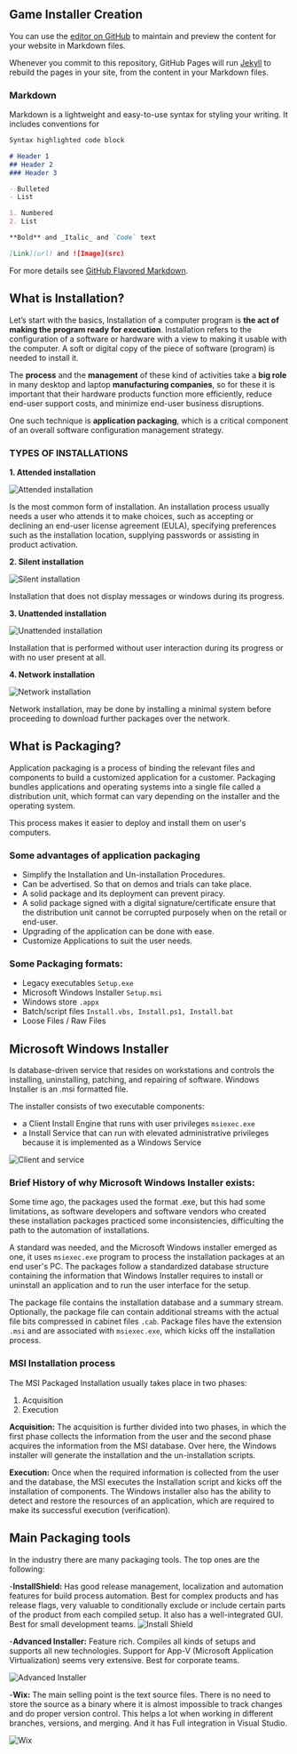 ## Game Installer Creation

You can use the [editor on GitHub](https://github.com/FeroXx07/Game-Installer-Creation/edit/main/docs/index.md) to maintain and preview the content for your website in Markdown files.

Whenever you commit to this repository, GitHub Pages will run [Jekyll](https://jekyllrb.com/) to rebuild the pages in your site, from the content in your Markdown files.

### Markdown

Markdown is a lightweight and easy-to-use syntax for styling your writing. It includes conventions for

```markdown
Syntax highlighted code block

# Header 1
## Header 2
### Header 3

- Bulleted
- List

1. Numbered
2. List

**Bold** and _Italic_ and `Code` text

[Link](url) and ![Image](src)
```

For more details see [GitHub Flavored Markdown](https://guides.github.com/features/mastering-markdown/).

## What is Installation?
Let’s start with the basics, Installation of a computer program is **the act of making the program ready for execution**. Installation refers to the configuration of a software or hardware with a view to making it usable with the computer. A soft or digital copy of the piece of software (program) is needed to install it. 

The **process** and the **management** of these kind of activities take a **big role** in many desktop and laptop **manufacturing companies**, so for these it is important that their hardware products function more efficiently, reduce end-user support costs, and minimize end-user business disruptions. 

One such technique is **application packaging**, which is a critical component of an overall software configuration management strategy.

### TYPES OF INSTALLATIONS
**1. Attended installation**

![Attended installation](https://raw.githubusercontent.com/FeroXx07/Game-Installer-Creation/main/docs/gifs/WizardGIF.gif)

  Is the most common form of installation. An installation process usually needs a user who attends it to make choices, such as accepting or declining an end-user license      agreement (EULA), specifying preferences such as the installation location, supplying passwords or assisting in product activation.

**2. Silent installation**

![Silent installation](https://raw.githubusercontent.com/FeroXx07/Game-Installer-Creation/main/docs/images/SilentInstaller.png)

  Installation that does not display messages or windows during its progress.

**3. Unattended installation**

![Unattended installation](https://raw.githubusercontent.com/FeroXx07/Game-Installer-Creation/main/docs/images/UnattendedInstallation.png)

  Installation that is performed without user interaction during its progress or with no user present at all.

**4. Network installation**

![Network installation](https://raw.githubusercontent.com/FeroXx07/Game-Installer-Creation/main/docs/images/NewtorkInstaller.jpg)

  Network installation, may be done by installing a minimal system before proceeding to download further packages over the network.

## What is Packaging?
Application packaging is a process of binding the relevant files and components to build a customized application for a customer.
Packaging bundles applications and operating systems into a single file called a distribution unit, which format can vary depending on the installer and the operating system.

This process makes it easier to deploy and install them on user's computers.

### Some advantages of application packaging

-	Simplify the Installation and Un-installation Procedures.
-	Can be advertised. So that on demos and trials can take place.
-	A solid package and its deployment can prevent piracy.
-	A solid package signed with a digital signature/certificate ensure that the distribution unit cannot be corrupted purposely when on the retail or end-user.
-	Upgrading of the application can be done with ease.
-	Customize Applications to suit the user needs.

### Some Packaging formats:
-	Legacy executables `Setup.exe`
-	Microsoft Windows Installer `Setup.msi`
-	Windows store `.appx`
-	Batch/script files `Install.vbs, Install.ps1, Install.bat`
-	Loose Files / Raw Files

## Microsoft Windows Installer
Is database-driven service that resides on workstations and controls the installing, uninstalling, patching, and repairing of software. Windows Installer is an .msi formatted file.

The installer consists of two executable components:

-	a Client Install Engine that runs with user privileges `msiexec.exe`
-	a Install Service that can run with elevated administrative privileges because it is implemented as a Windows Service

![Client and service](https://raw.githubusercontent.com/FeroXx07/Game-Installer-Creation/main/docs/images/MSIInstaller.jpg)

### Brief History of why Microsoft Windows Installer exists:

Some time ago, the packages used the format .exe, but this had some limitations, as software developers and software vendors who created these installation packages practiced some inconsistencies, difficulting the path to the automation of installations.

A standard was needed, and the Microsoft Windows installer emerged as one, it uses `msiexec.exe` program to process the installation packages at an end user's PC. The packages follow a standardized database structure containing the information that Windows Installer requires to install or uninstall an application and to run the user interface for the setup.

The package file contains the installation database and a summary stream. Optionally, the package file can contain additional streams with the actual file bits compressed in cabinet files `.cab`. Package files have the extension `.msi` and are associated with `msiexec.exe`, which kicks off the installation process.

### MSI Installation process

The MSI Packaged Installation usually takes place in two phases:
1. Acquisition
2. Execution

**Acquisition:** The acquisition is further divided into two phases, in which the first phase collects the information from the user and the second phase acquires the information from the MSI database. Over here, the Windows installer will generate the installation and the un-installation scripts.

**Execution:** Once when the required information is collected from the user and the database, the MSI executes the Installation script and kicks off the installation of components.
The Windows installer also has the ability to detect and restore the resources of an application, which are required to make its successful execution (verification).

## Main Packaging tools

In the industry there are many packaging tools. The top ones are the following:

-**InstallShield:** Has good release management, localization and automation features for build process automation. Best for complex products and has release flags, very valuable to conditionally exclude or include certain parts of the product from each compiled setup. It also has a well-integrated GUI. Best for small development teams.
![Install Shield](https://raw.githubusercontent.com/FeroXx07/Game-Installer-Creation/main/docs/images/InstallShield.png)


-**Advanced Installer:** Feature rich. Compiles all kinds of setups and supports all new technologies. Support for App-V (Microsoft Application Virtualization) seems very extensive. Best for corporate teams.

![Advanced Installer](https://raw.githubusercontent.com/FeroXx07/Game-Installer-Creation/main/docs/images/AdvanceInstaller.jpg)

-**Wix:** The main selling point is the text source files. There is no need to store the source as a binary where it is almost impossible to track changes and do proper version control. This helps a lot when working in different branches, versions, and merging. And it has Full integration in Visual Studio.

![Wix](https://raw.githubusercontent.com/FeroXx07/Game-Installer-Creation/main/docs/gifs/WixTool.gif)
